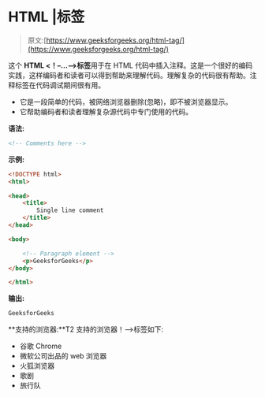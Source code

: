 # HTML |标签

> 原文:[https://www.geeksforgeeks.org/html-tag/](https://www.geeksforgeeks.org/html-tag/)

这个 **HTML <！–…–>标签**用于在 HTML 代码中插入注释。这是一个很好的编码实践，这样编码者和读者可以得到帮助来理解代码。理解复杂的代码很有帮助。注释标签在代码调试期间很有用。

*   它是一段简单的代码，被网络浏览器删除(忽略)，即不被浏览器显示。
*   它帮助编码者和读者理解复杂源代码中专门使用的代码。

**语法:**

```html
<!-- Comments here -->
```

**示例:**

```html
<!DOCTYPE html>
<html>

<head>
    <title>
        Single line comment
    </title>
</head>

<body>

    <!-- Paragraph element -->
    <p>GeeksforGeeks</p>
</body>

</html>
```

**输出:**

```html
GeeksforGeeks
```

**支持的浏览器:**T2 支持的浏览器！––>标签如下:

*   谷歌 Chrome
*   微软公司出品的 web 浏览器
*   火狐浏览器
*   歌剧
*   旅行队